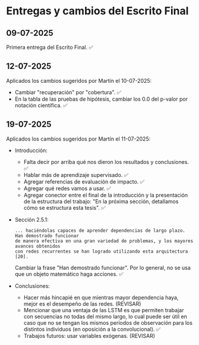 # **Entregas y cambios del Escrito Final**

## 09-07-2025
Primera entrega del Escrito Final. ✅

## 12-07-2025
Aplicados los cambios sugeridos por Martín el 10-07-2025:

- Cambiar "recuperación" por "cobertura". ✅
- En la tabla de las pruebas de hipótesis, cambiar los 0.0 del p-valor por notación científica. ✅

## 19-07-2025
Aplicados los cambios sugeridos por Martín el 11-07-2025:

- Introducción:
  - Falta decir por arriba qué nos dieron los resultados y conclusiones. ✅
  - Hablar más de aprendizaje supervisado. ✅
  - Agregar referencias de evaluación de impacto. ✅
  - Agregar qué redes vamos a usar. ✅
  - Agregar conector entre el final de la introducción y la presentación de la estructura
  del trabajo: "En la próxima sección, detallamos cómo se estructura esta tesis". ✅

- Sección 2.5.1:
    ```
    ... haciéndolas capaces de aprender dependencias de largo plazo. Han demostrado funcionar
    de manera efectiva en una gran variedad de problemas, y los mayores avances obtenidos
    con redes recurrentes se han logrado utilizando esta arquitectura [20].
    ```

    Cambiar la frase "Han demostrado funcionar". Por lo general, no se usa que un objeto
    matemático haga acciones. ✅

- Conclusiones:
  - Hacer más hincapié en que mientras mayor dependencia haya, mejor es el desempeño de las redes. (REVISAR)
  - Mencionar que una ventaja de las LSTM es que permiten trabajar con secuencias no todas del
  mismo largo, lo cual puede ser útil en caso que no se tengan los mismos períodos de observación
  para los distintos individuos (en oposición a la convolucional). ✅
  - Trabajos futuros: usar variables exógenas. (REVISAR)
